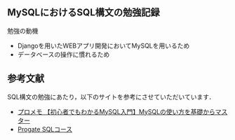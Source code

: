 ## MySQLにおけるSQL構文の勉強記録

勉強の動機
- Djangoを用いたWEBアプリ開発においてMySQLを用いるため
- データベースの操作に慣れるため

## 参考文献
SQL構文の勉強にあたり，以下のサイトを参考にさせていただいています．

- [プロメモ 【初心者でもわかるMySQL入門】MySQLの使い方を基礎からマスター](https://26gram.com/mysql)
- [Progate SQLコース](https://prog-8.com/courses/sql)
